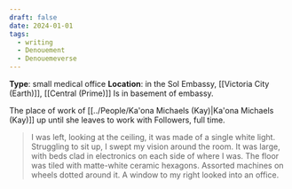 ```yaml
---
draft: false
date: 2024-01-01
tags:
  - writing
  - Denouement
  - Denouemeverse
---
```

**Type**: small medical office
**Location**: in the Sol Embassy, [[Victoria City (Earth)]], [[Central (Prime)]] Is in basement of embassy. 

The place of work of [[../People/Ka'ona Michaels (Kay)|Ka'ona Michaels (Kay)]] up until she leaves to work with Followers, full time.
> I was left, looking at the ceiling, it was made of a single white light. Struggling to sit up, I swept my vision around the room. It was large, with beds clad in electronics on each side of where I was. The floor was tiled with matte-white ceramic hexagons. Assorted machines on wheels dotted around it. A window to my right looked into an office.
